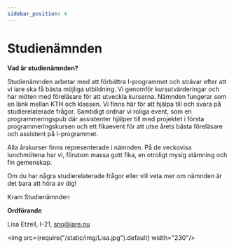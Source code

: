 ```yaml
---
sidebar_position: 4
---
```


# Studienämnden

__Vad är studienämnden?__

Studienämnden arbetar med att förbättra I-programmet och strävar efter att vi iare ska få bästa möjliga utbildning. Vi genomför kursutvärderingar och har möten med föreläsare för att utveckla kurserna. Nämnden fungerar som en länk mellan KTH och klassen. Vi finns här för att hjälpa till och svara på studierelaterade frågor. Samtidigt ordnar vi roliga event, som en programmeringspub där assistenter hjälper till med projektet i första programmeringskursen och ett fikaevent för att utse årets bästa föreläsare och assistent på I-programmet.

Alla årskurser finns representerade i nämnden. På de veckovisa lunchmötena har vi, förutom massa gott fika, en otroligt mysig stämning och fin gemenskap.

Om du har några studierelaterade frågor eller vill veta mer om nämnden är det bara att höra av dig!

Kram Studienämnden

__Ordförande__

Lisa Etzell, I-21, sno@iare.nu

<img src={require("/static/img/Lisa.jpg").default} width="230"/>

